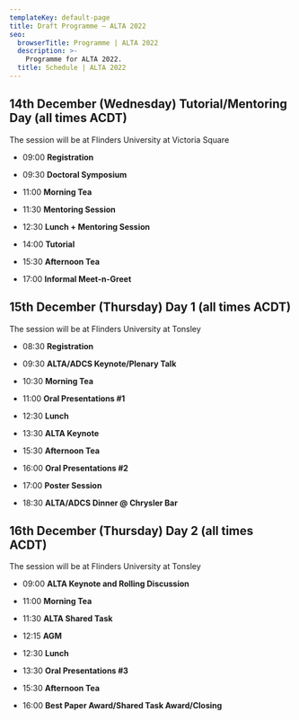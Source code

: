 ```yaml
---
templateKey: default-page
title: Draft Programme – ALTA 2022
seo:
  browserTitle: Programme | ALTA 2022
  description: >-
    Programme for ALTA 2022.
  title: Schedule | ALTA 2022
---
```



## 14th December (Wednesday) Tutorial/Mentoring Day (all times ACDT) 

The session will be at Flinders University at Victoria Square

* 09:00 **Registration** 

* 09:30 **Doctoral Symposium**

* 11:00 **Morning Tea**

* 11:30 **Mentoring Session**

* 12:30 **Lunch + Mentoring Session**

* 14:00 **Tutorial**

* 15:30 **Afternoon Tea**

* 17:00 **Informal Meet-n-Greet**

## 15th December (Thursday) Day 1 (all times ACDT)

The session will be at Flinders University at Tonsley

* 08:30 **Registration** 

* 09:30 **ALTA/ADCS Keynote/Plenary Talk**

* 10:30 **Morning Tea** 

* 11:00 **Oral Presentations #1**

* 12:30 **Lunch**

* 13:30 **ALTA Keynote**

* 15:30 **Afternoon Tea**

* 16:00 **Oral Presentations #2**

* 17:00 **Poster Session**

* 18:30 **ALTA/ADCS Dinner @ Chrysler Bar**


## 16th December (Thursday) Day 2 (all times ACDT)

The session will be at Flinders University at Tonsley


* 09:00 **ALTA Keynote and Rolling Discussion**

* 11:00 **Morning Tea**

* 11:30 **ALTA Shared Task**

* 12:15 **AGM**

* 12:30 **Lunch**

* 13:30 **Oral Presentations #3**

* 15:30 **Afternoon Tea**

* 16:00 **Best Paper Award/Shared Task Award/Closing**
